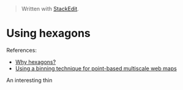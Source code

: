


> Written with [StackEdit](https://stackedit.io/).

# Using hexagons

References:
- [Why hexagons?](https://pro.arcgis.com/en/pro-app/tool-reference/spatial-statistics/h-whyhexagons.htm)
- [Using a binning technique for point-based multiscale web maps](https://www.esri.com/arcgis-blog/products/arcgis-online/mapping/using-a-binning-technique-for-point-based-multiscale-web-maps/)

An interesting thin
<!--stackedit_data:
eyJoaXN0b3J5IjpbMTYyMDMyNzQwN119
-->